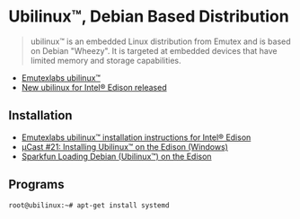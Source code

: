 Ubilinux™, Debian Based Distribution
==

> ubilinux™ is an embedded Linux distribution from Emutex and is based on Debian "Wheezy". It is targeted at embedded devices that have limited memory and storage capabilities.

- [Emutexlabs ubilinux™](http://www.emutexlabs.com/ubilinux)
- [New ubilinux for Intel® Edison released](http://www.emutexlabs.com/blog/225-new-ubilinux-for-intel-edison-released)

## Installation

- [Emutexlabs ubilinux™ installation instructions for Intel® Edison](http://www.emutexlabs.com/ubilinux/29-ubilinux/218-ubilinux-installation-instructions-for-intel-edison)
- [µCast #21: Installing Ubilinux™ on the Edison (Windows)](https://www.youtube.com/watch?v=BSnXjuttSgY)
- [Sparkfun Loading Debian (Ubilinux™) on the Edison](https://learn.sparkfun.com/tutorials/loading-debian-ubilinux-on-the-edison)

## Programs

    root@ubilinux:~# apt-get install systemd
